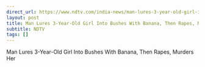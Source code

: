 ```yaml
---
direct_url: https://www.ndtv.com/india-news/man-lures-3-year-old-girl-into-bushes-with-banana-then-rapes-murders-her-8494651#publisher=newsstand
layout: post
title: Man Lures 3-Year-Old Girl Into Bushes With Banana, Then Rapes, Murders Her
subtitle: NDTV
tags: []
---
```


Man Lures 3-Year-Old Girl Into Bushes With Banana, Then Rapes, Murders Her
